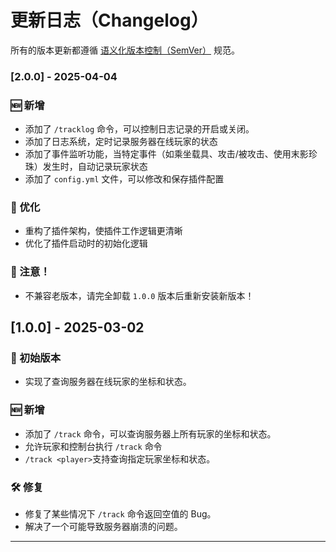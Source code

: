 # 更新日志（Changelog）

所有的版本更新都遵循 [语义化版本控制（SemVer）](https://semver.org/lang/zh-CN/) 规范。

### [2.0.0] - 2025-04-04
### 🆕 新增
- 添加了 `/tracklog` 命令，可以控制日志记录的开启或关闭。
- 添加了日志系统，定时记录服务器在线玩家的状态
- 添加了事件监听功能，当特定事件（如乘坐载具、攻击/被攻击、使用末影珍珠）发生时，自动记录玩家状态
- 添加了 `config.yml` 文件，可以修改和保存插件配置

### 🌟 优化
- 重构了插件架构，使插件工作逻辑更清晰
- 优化了插件启动时的初始化逻辑

### 📌 注意！
- 不兼容老版本，请完全卸载 `1.0.0` 版本后重新安装新版本！


## [1.0.0] - 2025-03-02
### 🌟 初始版本
- 实现了查询服务器在线玩家的坐标和状态。


### 🆕 新增
- 添加了 `/track` 命令，可以查询服务器上所有玩家的坐标和状态。
- 允许玩家和控制台执行 `/track` 命令
- `/track <player>`支持查询指定玩家坐标和状态。

### 🛠 修复
- 修复了某些情况下 `/track` 命令返回空值的 Bug。
- 解决了一个可能导致服务器崩溃的问题。

---
